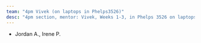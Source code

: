 ```yaml
---
team: "4pm Vivek (on laptops in Phelps3526)"
desc: "4pm section, mentor: Vivek, Weeks 1-3, in Phelps 3526 on laptops"
---
```


* Jordan A., Irene P.
